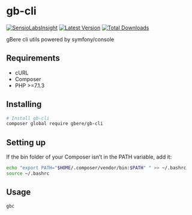 gb-cli
======

[![SensioLabsInsight](https://insight.sensiolabs.com/projects/1f7304fb-a44b-49b8-aab1-4ec23e156edc/small.png)](https://insight.sensiolabs.com/projects/1f7304fb-a44b-49b8-aab1-4ec23e156edc)
[![Latest Version](https://img.shields.io/github/release/gbere/gb-cli.svg?longCache=true&style=for-the-badge)](https://github.com/gbere/gb-cli/releases)
[![Total Downloads](https://img.shields.io/packagist/dt/gbere/gb-cli.svg?longCache=true&style=for-the-badge)](https://packagist.org/packages/gbere/gb-cli)

gBere cli utils powered by symfony/console

## Requirements

- cURL
- Composer
- PHP >=7.1.3

## Installing

```bash
# Install gb-cli
composer global require gbere/gb-cli
```

## Setting up

If the bin folder of your Composer isn’t in the PATH variable, add it:

```bash
echo "export PATH="$HOME/.composer/vendor/bin:$PATH" " >> ~/.bashrc
source ~/.bashrc
```

## Usage

```bash
gbc
```
